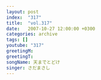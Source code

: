 ```yaml
---
layout: post
index:  "317"
title:  "vol.317"
date:   2007-10-27 12:00:00 +0300
categories: archive
tags: []
youtube: "317"
greetingM: 
greetingT: 
songName: 天までとどけ
singer: さだまさし
---
```

